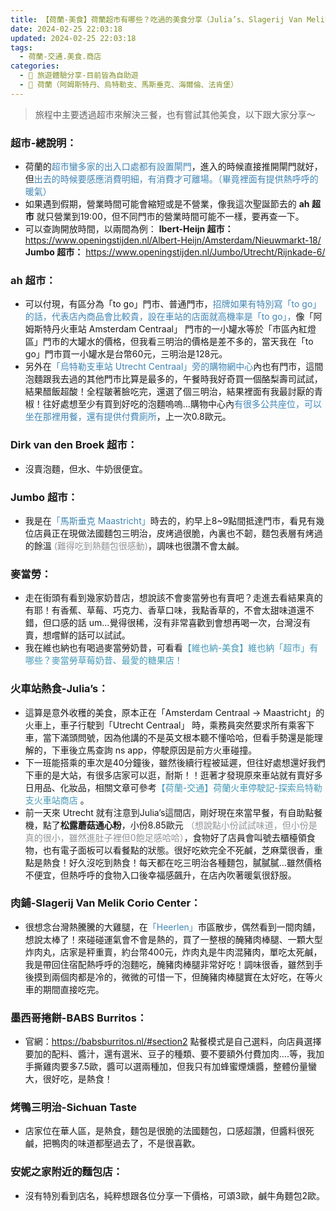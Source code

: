 ```yaml
---
title: 【荷蘭-美食】荷蘭超市有哪些？吃過的美食分享（Julia’s、Slagerij Van Melik Corio Center肉鋪、麥當勞、babs、Sichuan Taste）
date: 2024-02-25 22:03:18
updated: 2024-02-25 22:03:18
tags:
  - 荷蘭-交通.美食.商店
categories: 
  - 🌴 旅遊體驗分享-目前皆為自助遊
  - 🥥 荷蘭（阿姆斯特丹、烏特勒支、馬斯垂克、海爾倫、法肯堡）
---
```

>	旅程中主要透過超市來解決三餐，也有嘗試其他美食，以下跟大家分享～

<!-- more -->

### 超市-總說明：
+ 荷蘭的<font color=#4287B5>超市蠻多家的出入口處都有設置閘門</font>，進入的時候直接推開閘門就好，但<font color=#4287B5>出去的時候要感應消費明細，有消費才可離場。（畢竟裡面有提供熱呼呼的暖氣）</font>
+ 如果遇到假期，營業時間可能會縮短或是不營業，像我這次聖誕節去的 **ah 超市** 就只營業到19:00，但不同門市的營業時間可能不一樣，要再查一下。
+ 可以查詢開放時間，以兩間為例：
**lbert-Heijn 超市：**
https://www.openingstijden.nl/Albert-Heijn/Amsterdam/Nieuwmarkt-18/
**Jumbo 超市：**
https://www.openingstijden.nl/Jumbo/Utrecht/Rijnkade-6/

### ah 超市：
+ 可以付現，有區分為「to go」門市、普通門市，<font color=#4287B5>招牌如果有特別寫「to go」的話，代表店內商品會比較貴，設在車站的店面就高機率是「to go」，</font>像「阿姆斯特丹火車站 Amsterdam Centraal」 門市的一小罐水等於「市區內紅燈區」門市的大罐水的價格，但我看三明治的價格是差不多的，當天我在「to go」門市買一小罐水是台幣60元，三明治是128元。
+ 另外在<font color=#4287B5>「烏特勒支車站 Utrecht Centraal」旁的購物網中心</font>內也有門市，這間泡麵跟我去過的其他門市比算是最多的，午餐時我好奇買一個酪梨壽司試試，結果醋飯超酸！全程皺著臉吃完，還選了個三明治，結果裡面有我最討厭的青椒！往好處想至少有買到好吃的泡麵嗚嗚...購物中心內<font color=#4287B5>有很多公共座位，可以坐在那裡用餐，還有提供付費廁所</font>，上一次0.8歐元。

### Dirk van den Broek 超市：
+ 沒賣泡麵，但水、牛奶很便宜。

### Jumbo 超市：
+ 我是在<font color=#4287B5>「馬斯垂克 Maastricht」</font>時去的，約早上8~9點間抵達門市，看見有幾位店員正在現做法國麵包三明治，皮烤過很脆，內裏也不韌，麵包表層有烤過的餘溫<font color=#909497> (難得吃到熱麵包很感動)</font>，調味也很讚不會太鹹。

### 麥當勞：
+ 走在街頭有看到幾家奶昔店，想說該不會麥當勞也有賣吧？走進去看結果真的有耶！有香蕉、草莓、巧克力、香草口味，我點香草的，不會太甜味道還不錯，但口感的話 um…覺得很稀，沒有非常喜歡到會想再喝一次，台灣沒有賣，想嚐鮮的話可以試試。
+ 我在維也納也有喝過麥當勞奶昔，可看看<font color=#4599B6>【維也納-美食】維也納「超市」有哪些？麥當勞草莓奶昔、最愛的糖果店！</font>

### 火車站熱食-Julia’s： 
+ 這算是意外收穫的美食，原本正在「Amsterdam Centraal -> Maastricht」的火車上，車子行駛到「Utrecht Centraal」 時，乘務員突然要求所有乘客下車，當下滿頭問號，因為他講的不是英文根本聽不懂哈哈，但看手勢還是能理解的，下車後立馬查詢 ns app，停駛原因是前方火車碰撞。
+ 下一班能搭乘的車次是40分鐘後，雖然後續行程被延遲，但往好處想還好我們下車的是大站，有很多店家可以逛，耐斯！！逛著才發現原來車站就有賣好多日用品、化妝品，相關文章可參考<font color=#4599B6>【荷蘭-交通】荷蘭火車停駛記-探索烏特勒支火車站商店 </font>。
+ 前一天來 Utrecht 就有注意到Julia’s這間店，剛好現在來當早餐，有自助點餐機，點了**松露蘑菇通心粉**，小份8.85歐元<font color=#909497> （想說點小份試試味道，但小份是真的很小，雖然進肚子裡但0飽足感哈哈）</font>，食物好了店員會叫號去櫃檯領食物，也有電子面板可以看餐點的狀態。很好吃欸完全不死鹹，芝麻葉很香，重點是熱食！好久沒吃到熱食！每天都在吃三明治各種麵包，膩膩膩...雖然價格不便宜，但熱呼呼的食物入口後幸福感飆升，在店內吹著暖氣很舒服。

###  肉鋪-Slagerij Van Melik Corio Center：
+ 很想念台灣熱騰騰的大雞腿，在<font color=#4287B5>「Heerlen」</font>市區散步，偶然看到一間肉舖，想說太棒了！來碰碰運氣會不會是熱的，買了一整根的醃豬肉棒腿、一顆大型炸肉丸，店家是秤重賣，約台幣400元，炸肉丸是牛肉混豬肉，單吃太死鹹，我是帶回住宿配熱呼呼的泡麵吃，醃豬肉棒腿非常好吃！調味很香，雖然到手後摸到兩個肉都是冷的，微微的可惜一下，但醃豬肉棒腿實在太好吃，在等火車的期間直接吃完。

### 墨西哥捲餅-BABS Burritos：
+ 官網：https://babsburritos.nl/#section2
點餐模式是自己選料，向店員選擇要加的配料、醬汁，還有選米、豆子的種類、要不要額外付費加肉….等，我加手撕雞肉要多7.5歐，醬可以選兩種加，但我只有加蜂蜜煙燻醬，整體份量蠻大，很好吃，是熱食！

### 烤鴨三明治-Sichuan Taste
+ 店家位在華人區，是熱食，麵包是很脆的法國麵包，口感超讚，但醬料很死鹹，把鴨肉的味道都壓過去了，不是很喜歡。

### 安妮之家附近的麵包店：
+ 沒有特別看到店名，純粹想跟各位分享一下價格，可頌3歐，鹹牛角麵包2歐。